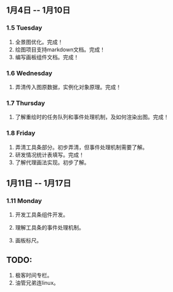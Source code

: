 ## 1月4日 -- 1月10日

### 1.5 Tuesday
1. 全景图优化。完成！
2. 绘图项目支持markdown文档。完成！
3. 编写画板组件文档。完成！

### 1.6 Wednesday
1. 弄清传入图原数据，实例化对象原理。完成！

### 1.7 Thursday
1. 了解重绘时的任务队列和事件处理机制，及如何渲染出图。完成！

### 1.8 Friday
1. 弄清工具条部分。初步弄清，但事件处理机制需要了解。
2. 研发情况统计表填写。完成！
3. 了解代理画法实现。初步了解。

## 1月11日 -- 1月17日

### 1.11 Monday
1. 开发工具条组件开发。
2. 理解工具条的事件处理机制。

1. 画板标尺。

## TODO:
1. 极客时间专栏。
2. 油管兄弟连linux。
